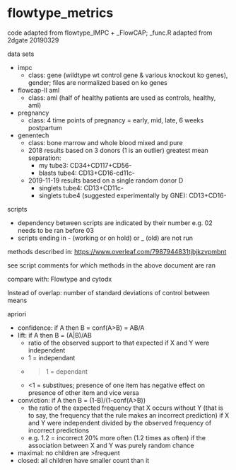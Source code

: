 # flowtype_metrics

code adapted from flowtype_IMPC + _FlowCAP; _func.R adapted from 2dgate 20190329

data sets
- impc 
  - class: gene (wildtype wt control gene & various knockout ko genes), gender; files are normalized based on ko genes
- flowcap-II aml
  - class: aml (half of healthy patients are used as controls, healthy, aml)
- pregnancy 
  - class: 4 time points of pregnancy = early, mid, late, 6 weeks postpartum
- genentech
  - class: bone marrow and whole blood mixed and pure
  - 2018 results based on 3 donors (1 is an outlier) greatest mean separation:
    - my tube3: CD34+CD117+CD56-
    - blasts tube4: CD13+CD16-cd11c-
  - 2019-11-19 results based on a single random donor D
    - singlets tube4: CD13+CD11c-
    - singlets tube4 (suggested experimentally by GNE): CD13+CD16-


scripts
- dependency between scripts are indicated by their number e.g. 02 needs to be ran before 03
- scripts ending in - (working or on hold) or _ (old) are not run

methods described in: https://www.overleaf.com/7987944831tjbjkzvpmbnt

see script comments for which methods in the above document are ran

compare with: Flowtype and cytodx

Instead of overlap: number of standard deviations of control between means

apriori
- confidence: if A then B = conf(A>B) = AB/A 
- lift: if A then B = (A|B)/AB
  - ratio of the observed support to that expected if X and Y were independent
  - 1 = independant
  - >1 = dependant
  - <1 = substitues; presence of one item has negative effect on presence of other item and vice versa
- conviction: if A then B = (1-B)/(1-conf(A>B))
  - the ratio of the expected frequency that X occurs without Y (that is to say, the frequency that the rule makes an incorrect prediction) if X and Y were independent divided by the observed frequency of incorrect predictions
  - e.g. 1.2 = incorrect 20% more often (1.2 times as often) if the association between X and Y was purely random chance
- maximal: no children are >frequent
- closed: all children have smaller count than it